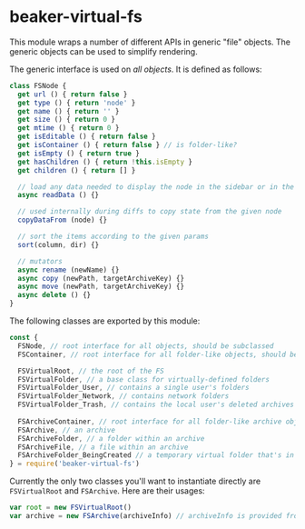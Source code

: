 # beaker-virtual-fs

This module wraps a number of different APIs in generic "file" objects. The generic objects can be used to simplify rendering.

The generic interface is used on *all objects*. It is defined as follows:

```js
class FSNode {
  get url () { return false }
  get type () { return 'node' }
  get name () { return '' }
  get size () { return 0 }
  get mtime () { return 0 }
  get isEditable () { return false }
  get isContainer () { return false } // is folder-like?
  get isEmpty () { return true }
  get hasChildren () { return !this.isEmpty }
  get children () { return [] }

  // load any data needed to display the node in the sidebar or in the expanded state
  async readData () {}

  // used internally during diffs to copy state from the given node
  copyDataFrom (node) {}

  // sort the items according to the given params
  sort(column, dir) {}

  // mutators
  async rename (newName) {}
  async copy (newPath, targetArchiveKey) {}
  async move (newPath, targetArchiveKey) {}
  async delete () {}
}
```

The following classes are exported by this module:

```js
const {
  FSNode, // root interface for all objects, should be subclassed
  FSContainer, // root interface for all folder-like objects, should be subclassed

  FSVirtualRoot, // the root of the FS
  FSVirtualFolder, // a base class for virtually-defined folders
  FSVirtualFolder_User, // contains a single user's folders
  FSVirtualFolder_Network, // contains network folders
  FSVirtualFolder_Trash, // contains the local user's deleted archives
  
  FSArchiveContainer, // root interface for all folder-like archive objects, should be subclassed
  FSArchive, // an archive
  FSArchiveFolder, // a folder within an archive
  FSArchiveFile, // a file within an archive
  FSArchiveFolder_BeingCreated // a temporary virtual folder that's in the process of having a name chosen
} = require('beaker-virtual-fs')
```

Currently the only two classes you'll want to instantiate directly are `FSVirtualRoot` and `FSArchive`. Here are their usages:

```js
var root = new FSVirtualRoot()
var archive = new FSArchive(archiveInfo) // archiveInfo is provided from beaker.archives or DatArchive#getInfo()
```